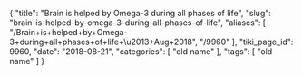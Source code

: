 {
    "title": "Brain is helped by Omega-3 during all phases of life",
    "slug": "brain-is-helped-by-omega-3-during-all-phases-of-life",
    "aliases": [
        "/Brain+is+helped+by+Omega-3+during+all+phases+of+life+\u2013+Aug+2018",
        "/9960"
    ],
    "tiki_page_id": 9960,
    "date": "2018-08-21",
    "categories": [
        "old name"
    ],
    "tags": [
        "old name"
    ]
}